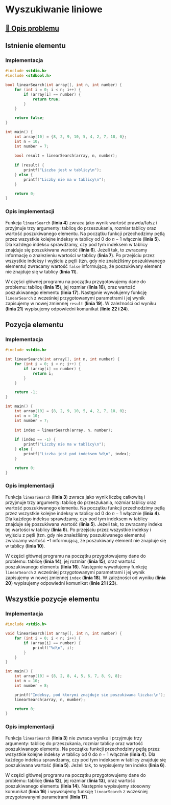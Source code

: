 # Wyszukiwanie liniowe

## [:link: Opis problemu](../../../../algorithms/searching/linear-search.md)

## Istnienie elementu

### Implementacja

```c linenums="1"
#include <stdio.h>
#include <stdbool.h>

bool linearSearch(int array[], int n, int number) {
    for (int i = 0; i < n; i++) {
        if (array[i] == number) {
            return true;
        }
    }

    return false;
}

int main() {
    int array[10] = {8, 2, 9, 10, 5, 4, 2, 7, 18, 0};
    int n = 10;
    int number = 7;
    
    bool result = linearSearch(array, n, number);
    
    if (result) {
        printf("Liczba jest w tablicy\n");
    } else {
        printf("Liczby nie ma w tablicy\n");
    }

    return 0;
}
```

### Opis implementacji

Funkcja `linearSearch` (**linia 4**) zwraca jako wynik wartość prawda/fałsz i przyjmuje trzy argumenty: tablicę do przeszukania, rozmiar tablicy oraz wartość poszukiwanego elementu. Na początku funkcji przechodzimy pętlą przez wszystkie kolejne indeksy w tablicy od $0$ do $n-1$ włącznie (**linia 5**). Dla każdego indeksu sprawdzamy, czy pod tym indeksem w tablicy znajduje się poszukiwana wartość (**linia 6**). Jeżeli tak, to zwracamy informację o znalezieniu wartości w tablicy (**linia 7**). Po przejściu przez wszystkie indeksy i wyjściu z pętli (tzn. gdy nie znaleźliśmy poszukiwanego elementu) zwracamy wartość `false` informującą, że poszukiwany element nie znajduje się w tablicy (**linia 11**).

W części głównej programu na początku przygotowujemy dane do problemu: tablicę (**linia 15**), jej rozmiar (**linia 16**), oraz wartość poszukiwanego elementu (**linia 17**). Następnie wywołujemy funkcję `linearSearch` z wcześniej przygotowanymi parametrami i jej wynik zapisujemy w nowej zmiennej `result` (**linia 19**). W zależności od wyniku (**linia 21**) wypisujemy odpowiedni komunikat (**linie 22 i 24**).

## Pozycja elementu

### Implementacja

```c linenums="1"
#include <stdio.h>

int linearSearch(int array[], int n, int number) {
    for (int i = 0; i < n; i++) {
        if (array[i] == number) {
            return i;
        }
    }

    return -1;
}

int main() {
    int array[10] = {8, 2, 9, 10, 5, 4, 2, 7, 18, 0};
    int n = 10;
    int number = 7;
    
    int index = linearSearch(array, n, number);
    
    if (index == -1) {
        printf("Liczby nie ma w tablicy\n");
    } else {
        printf("Liczba jest pod indeksem %d\n", index);
    }

    return 0;
}
```

### Opis implementacji

Funkcja `linearSearch` (**linia 3**) zwraca jako wynik liczbę całkowitą i przyjmuje trzy argumenty: tablicę do przeszukania, rozmiar tablicy oraz wartość poszukiwanego elementu. Na początku funkcji przechodzimy pętlą przez wszystkie kolejne indeksy w tablicy od $0$ do $n-1$ włącznie (**linia 4**). Dla każdego indeksu sprawdzamy, czy pod tym indeksem w tablicy znajduje się poszukiwana wartość (**linia 5**). Jeżeli tak, to zwracamy indeks tej wartości w tablicy (**linia 6**). Po przejściu przez wszystkie indeksy i wyjściu z pętli (tzn. gdy nie znaleźliśmy poszukiwanego elementu) zwracamy wartość $-1$ informującą, że poszukiwany element nie znajduje się w tablicy (**linia 10**).

W części głównej programu na początku przygotowujemy dane do problemu: tablicę (**linia 14**), jej rozmiar (**linia 15**), oraz wartość poszukiwanego elementu (**linia 16**). Następnie wywołujemy funkcję `linearSearch` z wcześniej przygotowanymi parametrami i jej wynik zapisujemy w nowej zmiennej `index` (**linia 18**). W zależności od wyniku (**linia 20**) wypisujemy odpowiedni komunikat (**linie 21 i 23**).

## Wszystkie pozycje elementu

### Implementacja

```c linenums="1"
#include <stdio.h>

void linearSearch(int array[], int n, int number) {
    for (int i = 0; i < n; i++) {
        if (array[i] == number) {
            printf("%d\n", i);
        }
    }
}

int main() {
    int array[10] = {8, 2, 8, 4, 5, 6, 7, 8, 9, 8};
    int n = 10;
    int number = 8;

    printf("Indeksy, pod ktorymi znajduje sie poszukiwana liczba:\n");
    linearSearch(array, n, number);

    return 0;
}
```

### Opis implementacji

Funkcja `linearSearch` (**linia 3**) nie zwraca wyniku i przyjmuje trzy argumenty: tablicę do przeszukania, rozmiar tablicy oraz wartość poszukiwanego elementu. Na początku funkcji przechodzimy pętlą przez wszystkie kolejne indeksy w tablicy od $0$ do $n-1$ włącznie (**linia 4**). Dla każdego indeksu sprawdzamy, czy pod tym indeksem w tablicy znajduje się poszukiwana wartość (**linia 5**). Jeżeli tak, to wypisujemy ten indeks (**linia 6**).

W części głównej programu na początku przygotowujemy dane do problemu: tablicę (**linia 12**), jej rozmiar (**linia 13**), oraz wartość poszukiwanego elementu (**linia 14**). Następnie wypisujemy stosowny komunikat (**linia 16**) i wywołujemy funkcję `linearSearch` z wcześniej przygotowanymi parametrami (**linia 17**).